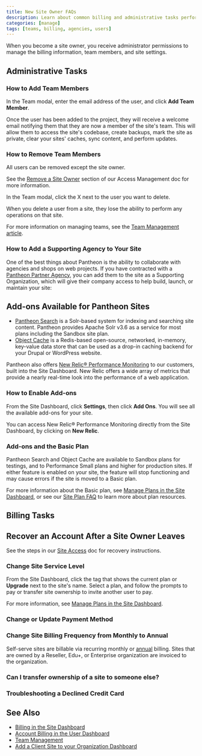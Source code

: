 ```yaml
---
title: New Site Owner FAQs
description: Learn about common billing and administrative tasks performed by a Pantheon Drupal or WordPress site owner.
categories: [manage]
tags: [teams, billing, agencies, users]
---
```


When you become a site owner, you receive administrator permissions to manage the billing information, team members, and site settings.

## Administrative Tasks

### How to Add Team Members

In the Team modal, enter the email address of the user, and click **Add Team Member**.

Once the user has been added to the project, they will receive a welcome email notifying them that they are now a member of the site's team. This will allow them to access the site's codebase, create backups, mark the site as private, clear your sites' caches, sync content, and perform updates.

### How to Remove Team Members

<Alert title="Note" type="info">

All users can be removed except the site owner.

See the [Remove a Site Owner](/access-management/#remove-a-site-owner) section of our Access Management doc for more information.

</Alert>

In the Team modal, click the X next to the user you want to delete.

When you delete a user from a site, they lose the ability to perform any operations on that site.

For more information on managing teams, see the [Team Management article](/team-management).

### How to Add a Supporting Agency to Your Site

One of the best things about Pantheon is the ability to collaborate with agencies and shops on web projects. If you have contracted with a [Pantheon Partner Agency](https://pantheon.io/plans/partner-program?docs), you can add them to the site as a Supporting Organization, which will give their company access to help build, launch, or maintain your site:

<Partial file="add-supporting-org.md" />

## Add-ons Available for Pantheon Sites

 - [Pantheon Search](/solr) is a Solr-based system for indexing and searching site content. Pantheon provides Apache Solr v3.6 as a service for most plans including the Sandbox site plan.
 - [Object Cache](/object-cache) is a Redis-based open-source, networked, in-memory, key-value data store that can be used as a drop-in caching backend for your Drupal or WordPress website.

Pantheon also offers [New Relic&reg; Performance Monitoring](/new-relic) to our customers, built into the Site Dashboard. New Relic offers a wide array of metrics that provide a nearly real-time look into the performance of a web application.

### How to Enable Add-ons

From the Site Dashboard, click **Settings**, then click **Add Ons**. You will see all the available add-ons for your site.

You can access New Relic&reg; Performance Monitoring directly from the Site Dashboard, by clicking on **<span class="glyphicons glyphicons-eye-open"></span> New Relic**.

### Add-ons and the Basic Plan

Pantheon Search and Object Cache are available to Sandbox plans for testings, and to Performance Small plans and higher for production sites. If either feature is enabled on your site, the feature will stop functioning and may cause errors if the site is moved to a Basic plan.

For more information about the Basic plan, see [Manage Plans in the Site Dashboard](/site-plan/#basic-plan), or see our [Site Plan FAQ](/site-plans-faq#plan-resources) to learn more about plan resources.

## Billing Tasks

## Recover an Account After a Site Owner Leaves

See the steps in our [Site Access](/site-access) doc for recovery instructions.

### Change Site Service Level

From the Site Dashboard, click the tag that shows the current plan or **Upgrade** next to the site's name. Select a plan, and follow the prompts to pay or transfer site ownership to invite another user to pay.

For more information, see [Manage Plans in the Site Dashboard](/site-plan).

### Change or Update Payment Method

<Partial file="replace-credit-card.md" />

### Change Site Billing Frequency from Monthly to Annual

Self-serve sites are billable via recurring monthly or [annual](/annual-billing) billing. Sites that are owned by a Reseller, Edu+, or Enterprise organization are invoiced to the organization.

### Can I transfer ownership of a site to someone else?

<Partial file="transfer-ownership-billing-intro.md" />
<Partial file="transfer-ownership-billing-steps.md" />

### Troubleshooting a Declined Credit Card

<Partial file="billing-declined-card-codes.md" />

## See Also

- [Billing in the Site Dashboard](/site-billing)
- [Account Billing in the User Dashboard](/account-billing)
- [Team Management](/team-management)
- [Add a Client Site to your Organization Dashboard](/add-client-site)
